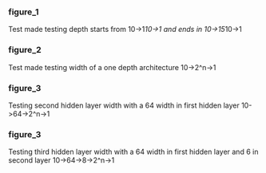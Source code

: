 ### figure_1
Test made testing depth starts from 10->1*10->1 and ends in 10->15*10->1
### figure_2
Test made testing width of a one depth architecture 10->2^n->1
### figure_3
Testing second hidden layer width with a 64 width in first hidden layer 10->64->2^n->1
### figure_3
Testing third hidden layer width with a 64 width in first hidden layer and 6 in second layer  10->64->8->2^n->1